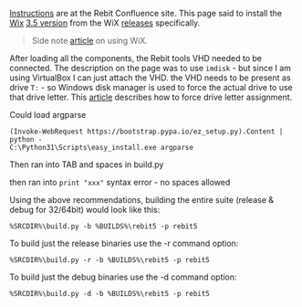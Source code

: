 
[Instructions]( https://rebit02.atlassian.net/wiki/display/ENG/Build+System+Instructions )
are at the Rebit Confluence site.
This page said to install the
[Wix]( http://wixtoolset.org/ )
[3.5 version]( http://wix.codeplex.com/releases/view/60102 )
from the WiX
[releases]( http://wixtoolset.org/releases/ )
specifically.

> Side note
> [article]( http://www.infoq.com/news/2011/04/WiX-35 )
> on using WiX.

After loading all the components, the Rebit tools VHD needed to be connected.
The description on the page was to use `imdisk` - but since I am using
VirtualBox I can just attach the VHD.
the VHD needs to be present as drive `T:` - so Windows disk manager is used
to force the actual drive to use that drive letter.
This
[article]( http://windows.microsoft.com/en-us/windows/change-add-remove-drive-letter#1TC=windows-7 )
describes how to force drive letter assignment.

Could load argparse

```
(Invoke-WebRequest https://bootstrap.pypa.io/ez_setup.py).Content | python -
C:\Python31\Scripts\easy_install.exe argparse
```

Then ran into TAB and spaces in build.py

then ran into `print "xxx"` syntax error - no spaces allowed

Using the above recommendations, building the entire suite (release & debug for 32/64bit) would look like this:

```
%SRCDIR%\build.py -b %BUILDS%\rebit5 -p rebit5
```

To build just the release binaries use the -r command option:

```
%SRCDIR%\build.py -r -b %BUILDS%\rebit5 -p rebit5
```

To build just the debug binaries use the -d command option:

```
%SRCDIR%\build.py -d -b %BUILDS%\rebit5 -p rebit5
```

<!-- vim: set autoindent expandtab sw=4 syntax=markdown: -->
